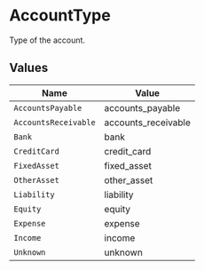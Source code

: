 # AccountType

Type of the account.


## Values

| Name                 | Value                |
| -------------------- | -------------------- |
| `AccountsPayable`    | accounts_payable     |
| `AccountsReceivable` | accounts_receivable  |
| `Bank`               | bank                 |
| `CreditCard`         | credit_card          |
| `FixedAsset`         | fixed_asset          |
| `OtherAsset`         | other_asset          |
| `Liability`          | liability            |
| `Equity`             | equity               |
| `Expense`            | expense              |
| `Income`             | income               |
| `Unknown`            | unknown              |